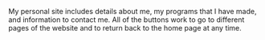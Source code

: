 My personal site includes details about me, my programs that I have made, and information to contact me.
All of the buttons work to go to different pages of the website and to return back to the home page at any time.
